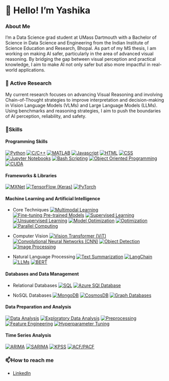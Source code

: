 # 👋 Hello! I’m Yashika

### About Me

I’m a Data Science grad student at UMass Dartmouth with a Bachelor of Science in Data Science and Engineering from the Indian Institute of Science Education and Research, Bhopal. As part of my MS thesis, I am working on making AI safer, particularly in the area of advanced visual reasoning. By bridging the gap between visual perception and practical knowledge, I aim to make AI not only safer but also more impactful in real-world applications.

### 🔭 Active Research
My current research focuses on advancing Visual Reasoning and involving Chain-of-Thought strategies to improve interpretation and decision-making in Vision Language Models (VLMs) and Large Language Models (LLMs). Using benchmarks and reasoning strategies, I aim to push the boundaries of AI perception, reliability, and safety.

### 🌱Skills

#### Programming Skills
[![Python](https://img.shields.io/badge/Python-green)](https://github.com/yashikapatil27/CodeDaily)
[![C/C++](https://img.shields.io/badge/C/C++-green)](https://github.com/yashikapatil27/CodeDaily)
[![MATLAB](https://img.shields.io/badge/MATLAB-green)](https://github.com/yashikapatil27/VFA-T1-Mapping-using-Derivative-Free-Optimization-techniques)
[![Javascript](https://img.shields.io/badge/Javascript-green)](https://github.com/yashikapatil27/CIS568-Data-Visualization)
[![HTML](https://img.shields.io/badge/HTML-green)](https://github.com/yashikapatil27/Visualization-of-Mass-Shootings-in-USA)
[![CSS](https://img.shields.io/badge/CSS-green)](https://github.com/yashikapatil27/Visualization-of-Mass-Shootings-in-USA)
[![Jupyter Notebooks](https://img.shields.io/badge/Jupyter_Notebooks-green)](https://github.com/yashikapatil27/CIS520-High-Performance-Scientific-Computing/tree/main)
[![Bash Scripting](https://img.shields.io/badge/Bash_Scripting-green)](https://github.com/yashikapatil27/CIS520-High-Performance-Scientific-Computing/tree/main)
[![Object Oriented Programming](https://img.shields.io/badge/Object%20Oriented%20Programming-green)](https://github.com/yashikapatil27/Sign-Language-Recognition/blob/main/Sign_Language_Recognition.ipynb)
[![CUDA](https://img.shields.io/badge/CUDA-green)](https://github.com/yashikapatil27/Sign-Language-Recognition/blob/main/Sign_Language_Recognition.ipynb)

#### Frameworks & Libraries
[![MXNet](https://img.shields.io/badge/MXNet-blue)](https://github.com/yashikapatil27/MXNet-Vs.-TensorFlow-A-Comparative-Analysis-for-Intel-Image-Classification)
[![TensorFlow (Keras)](https://img.shields.io/badge/TensorFlow-blue)](https://github.com/yashikapatil27/MXNet-Vs.-TensorFlow-A-Comparative-Analysis-for-Intel-Image-Classification)
[![PyTorch](https://img.shields.io/badge/PyTorch-blue)](https://github.com/yashikapatil27/Sign-Language-Recognition/blob/main/Sign_Language_Recognition.ipynb)

#### Machine Learning and Artificial Intelligence
- Core Techniques
[![Multimodal Learning](https://img.shields.io/badge/Multimodal%20Learning-%23006400)](https://github.com/yashikapatil27/Multimedia-Automatic-Misogyny-Detection-MAMI)
[![Fine-tuning Pre-trained Models](https://img.shields.io/badge/Fine--tuning%20Pre--trained%20Models-%23006400)](https://github.com/yashikapatil27/Multimedia-Automatic-Misogyny-Detection-MAMI)
[![Supervised Learning](https://img.shields.io/badge/Supervised%20Learning-%23006400)](https://github.com/yashikapatil27/Multimedia-Automatic-Misogyny-Detection-MAMI)
[![Unsupervised Learning](https://img.shields.io/badge/Unsupervised%20Learning-%23006400)](https://github.com/yashikapatil27/Unsupervised-Learning-on-Chicago-Crime-Dataset)
[![Model Optimization](https://img.shields.io/badge/Model%20Optimization-%23006400)](https://github.com/yashikapatil27/Sign-Language-Recognition/blob/main/Sign_Language_Recognition.ipynb)
[![Optimization](https://img.shields.io/badge/Optimization-%23006400)](https://github.com/yashikapatil27/VFA-T1-Mapping-using-Derivative-Free-Optimization-techniques)
[![Parallel Computing](https://img.shields.io/badge/Parallel%20Computing-%23006400)](https://github.com/yashikapatil27/Human-Detection-in-Video-with-Parallel-Processing)

<!--[![Computer Vision](https://img.shields.io/badge/Computer%20Vision-red)](https://github.com/yashikapatil27/Computer-Vision)-->
- Computer Vision
[![Vision Transformer (ViT)](https://img.shields.io/badge/Vision%20Transformer%20(ViT)-%23006400)](https://github.com/yashikapatil27/Multimedia-Automatic-Misogyny-Detection-MAMI)
[![Convolutional Neural Networks (CNN)](https://img.shields.io/badge/CNN-%23006400)](https://github.com/yashikapatil27/MXNet-Vs.-TensorFlow-A-Comparative-Analysis-for-Intel-Image-Classification)
[![Object Detection](https://img.shields.io/badge/Object%20Detection-%23006400)](https://github.com/yashikapatil27/Human-Detection-in-Video-with-Parallel-Processing)
[![Image Processing](https://img.shields.io/badge/Image%20Processing-%23006400)](https://github.com/yashikapatil27/VFA-T1-Mapping-using-Derivative-Free-Optimization-techniques)

<!--[![Natual Language Processing](https://img.shields.io/badge/Computer%20Vision-red)](https://github.com/yashikapatil27/Computer-Vision)-->
- Natural Language Processing
[![Text Summarization](https://img.shields.io/badge/Text%20Summarization-%23006400)](https://github.com/yashikapatil27/RAG-vs.-NLP-for-Text-Summarization-Question-Answering)
[![LangChain](https://img.shields.io/badge/LangChain-%23006400)](https://github.com/yashikapatil27/RAG-vs.-NLP-for-Text-Summarization-Question-Answering)
[![LLMs](https://img.shields.io/badge/LLMs-%23006400)](https://github.com/yashikapatil27/RAG-vs.-NLP-for-Text-Summarization-Question-Answering)
[![BERT](https://img.shields.io/badge/BERT-%23006400)](https://github.com/yashikapatil27/Multimedia-Automatic-Misogyny-Detection-MAMI)


#### Databases and Data Management

- Relational Databases
[![SQL](https://img.shields.io/badge/SQL-%23008B8B)](https://github.com/yashikapatil27/CIS552-Database-Design)
[![Azure SQl Database](https://img.shields.io/badge/Azure_SQL_Database-%23008B8B)](https://github.com/yashikapatil27/CIS552-Database-Design)

- NoSQL Databases
[![MongoDB](https://img.shields.io/badge/MongoDB-%23008B8B)](https://github.com/yashikapatil27/Calorie-Counter-Application)
[![CosmosDB](https://img.shields.io/badge/CosmosDB-%23008B8B)](https://github.com/yashikapatil27/CIS552-Database-Design)
[![Graph Databases](https://img.shields.io/badge/Graph_Databases-%23008B8B)](https://github.com/yashikapatil27/CIS552-Database-Design)

#### Data Preparation and Analysis

[![Data Analysis](https://img.shields.io/badge/Data%20Analysis-%23B8860B)](https://github.com/yashikapatil27/Unsupervised-Learning-on-Chicago-Crime-Dataset)
[![Exploratory Data Analysis](https://img.shields.io/badge/EDA-%23B8860B)](https://github.com/yashikapatil27/Unsupervised-Learning-on-Chicago-Crime-Dataset)
[![Preprocessing](https://img.shields.io/badge/Preprocessing-%23B8860B)](https://github.com/yashikapatil27/Unsupervised-Learning-on-Chicago-Crime-Dataset)
[![Feature Engineering](https://img.shields.io/badge/Feature_Engineering-%23B8860B)](https://github.com/yashikapatil27/Unsupervised-Learning-on-Chicago-Crime-Dataset)
[![Hyperparameter Tuning](https://img.shields.io/badge/Hyperparameter%20Tuning-%23B8860B)](https://github.com/yashikapatil27/Consumer-Complaint-Classification/tree/main)

#### Time Series Analysis

[![ARIMA](https://img.shields.io/badge/ARIMA-purple)](https://github.com/yashikapatil27/Time-Series-Analysis-and-Forecasting)
[![SARIMA](https://img.shields.io/badge/SARIMA-purple)](https://github.com/yashikapatil27/Time-Series-Analysis-and-Forecasting)
[![KPSS](https://img.shields.io/badge/KPSS-purple)](https://github.com/yashikapatil27/Time-Series-Analysis-and-Forecasting)
[![ACF/PACF](https://img.shields.io/badge/ACF/PACF-purple)](https://github.com/yashikapatil27/Time-Series-Analysis-and-Forecasting)

<!--
### 🏆 Achievements
[![LeetCode badge](https://img.shields.io/badge/LeetCode-Profile-orange?logo=leetcode)](https://leetcode.com/your_username)  
 You can add more badges as needed, like: 
[![LeetCode Problems Solved](https://img.shields.io/badge/Solved_Problems-500%2B-brightgreen)]
-->

### 📫How to reach me

- [LinkedIn](https://www.linkedin.com/in/yashika--patil/)


<!--
**yashikapatil27/yashikapatil27** is a ✨ _special_ ✨ repository because its `README.md` (this file) appears on your GitHub profile.

Here are some ideas to get you started:

- 🔭 I’m currently working on ...
- 🌱 I’m currently learning ...
- 👯 I’m looking to collaborate on ...
- 🤔 I’m looking for help with ...
- 💬 Ask me about ...
- 📫 How to reach me: ...
- 😄 Pronouns: ...
- ⚡ Fun fact: ...
-->
